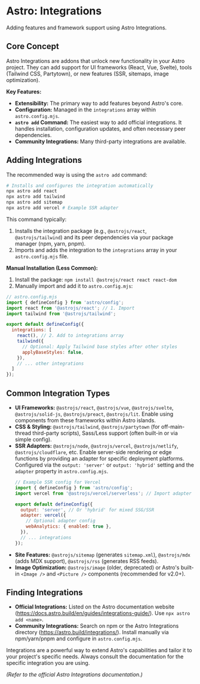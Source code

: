 # Astro: Integrations

Adding features and framework support using Astro Integrations.

## Core Concept

Astro Integrations are addons that unlock new functionality in your Astro project. They can add support for UI frameworks (React, Vue, Svelte), tools (Tailwind CSS, Partytown), or new features (SSR, sitemaps, image optimization).

**Key Features:**

*   **Extensibility:** The primary way to add features beyond Astro's core.
*   **Configuration:** Managed in the `integrations` array within `astro.config.mjs`.
*   **`astro add` Command:** The easiest way to add official integrations. It handles installation, configuration updates, and often necessary peer dependencies.
*   **Community Integrations:** Many third-party integrations are available.

## Adding Integrations

The recommended way is using the `astro add` command:

```bash
# Installs and configures the integration automatically
npx astro add react
npx astro add tailwind
npx astro add sitemap
npx astro add vercel # Example SSR adapter
```

This command typically:

1.  Installs the integration package (e.g., `@astrojs/react`, `@astrojs/tailwind`) and its peer dependencies via your package manager (npm, yarn, pnpm).
2.  Imports and adds the integration to the `integrations` array in your `astro.config.mjs` file.

**Manual Installation (Less Common):**

1.  Install the package: `npm install @astrojs/react react react-dom`
2.  Manually import and add it to `astro.config.mjs`:

```javascript
// astro.config.mjs
import { defineConfig } from 'astro/config';
import react from '@astrojs/react'; // 1. Import
import tailwind from '@astrojs/tailwind';

export default defineConfig({
  integrations: [
    react(), // 2. Add to integrations array
    tailwind({
      // Optional: Apply Tailwind base styles after other styles
      applyBaseStyles: false,
    }),
    // ... other integrations
  ]
});
```

## Common Integration Types

*   **UI Frameworks:** `@astrojs/react`, `@astrojs/vue`, `@astrojs/svelte`, `@astrojs/solid-js`, `@astrojs/preact`, `@astrojs/lit`. Enable using components from these frameworks within Astro islands.
*   **CSS & Styling:** `@astrojs/tailwind`, `@astrojs/partytown` (for off-main-thread third-party scripts), Sass/Less support (often built-in or via simple config).
*   **SSR Adapters:** `@astrojs/node`, `@astrojs/vercel`, `@astrojs/netlify`, `@astrojs/cloudflare`, etc. Enable server-side rendering or edge functions by providing an adapter for specific deployment platforms. Configured via the `output: 'server'` or `output: 'hybrid'` setting and the `adapter` property in `astro.config.mjs`.
    ```javascript
    // Example SSR config for Vercel
    import { defineConfig } from 'astro/config';
    import vercel from '@astrojs/vercel/serverless'; // Import adapter

    export default defineConfig({
      output: 'server', // Or 'hybrid' for mixed SSG/SSR
      adapter: vercel({
        // Optional adapter config
        webAnalytics: { enabled: true },
      }),
      // ... integrations
    });
    ```
*   **Site Features:** `@astrojs/sitemap` (generates `sitemap.xml`), `@astrojs/mdx` (adds MDX support), `@astrojs/rss` (generates RSS feeds).
*   **Image Optimization:** `@astrojs/image` (older, deprecated) or Astro's built-in `<Image />` and `<Picture />` components (recommended for v2.0+).

## Finding Integrations

*   **Official Integrations:** Listed on the Astro documentation website (https://docs.astro.build/en/guides/integrations-guide/). Use `npx astro add <name>`.
*   **Community Integrations:** Search on npm or the Astro Integrations directory (https://astro.build/integrations/). Install manually via npm/yarn/pnpm and configure in `astro.config.mjs`.

Integrations are a powerful way to extend Astro's capabilities and tailor it to your project's specific needs. Always consult the documentation for the specific integration you are using.

*(Refer to the official Astro Integrations documentation.)*